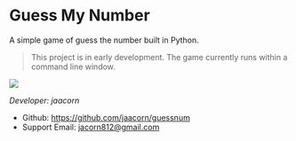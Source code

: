 # Guess My Number

A simple game of guess the number built in Python.

> This project is in early development. The game currently runs within
> a command line window.

<img src="guessnum1.PNG">


*Developer: jaacorn*

* Github: https://github.com/jaacorn/guessnum
* Support Email: jacorn812@gmail.com
